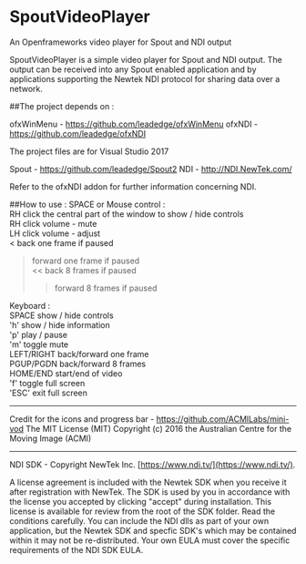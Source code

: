 # SpoutVideoPlayer
An Openframeworks video player for Spout and NDI output

SpoutVideoPlayer is a simple video player for Spout and NDI output. The output can be received into any Spout enabled application and by applications supporting the Newtek NDI protocol for sharing data over a network.

##The project depends on :

ofxWinMenu - https://github.com/leadedge/ofxWinMenu
ofxNDI - https://github.com/leadedge/ofxNDI

The project files are for Visual Studio 2017

Spout - https://github.com/leadedge/Spout2
NDI - http://NDI.NewTek.com/

Refer to the ofxNDI addon for further information concerning NDI.

##How to use :
SPACE or 
Mouse control :  
  RH click the central part of the window to show / hide controls   
  RH click volume - mute  
  LH click volume - adjust  
   <	back one frame if paused  
   >	forward one frame if paused  
  <<	back 8 frames if paused  
  >>	forward 8 frames if paused  
  
Keyboard :  
  SPACE	show / hide controls  
  'h'	show / hide information  
  'p'	play / pause  
  'm'	toggle mute  
  LEFT/RIGHT	back/forward one frame  
  PGUP/PGDN	back/forward 8 frames  
  HOME/END	start/end of video  
  'f'	toggle full screen  
  'ESC'	exit full screen  


----------------------
Credit for the icons and progress bar - https://github.com/ACMILabs/mini-vod
The MIT License (MIT)
Copyright (c) 2016 the Australian Centre for the Moving Image (ACMI)

----------------------
NDI SDK - Copyright NewTek Inc. [https://www.ndi.tv/](https://www.ndi.tv/).

A license agreement is included with the Newtek SDK when you receive it after registration with NewTek.
The SDK is used by you in accordance with the license you accepted by clicking "accept" during installation. This license is available for review from the root of the SDK folder.
Read the conditions carefully. You can include the NDI dlls as part of your own application, but the Newtek SDK and specfic SDK's which may be contained within it may not be re-distributed.
Your own EULA must cover the specific requirements of the NDI SDK EULA.





